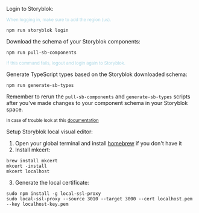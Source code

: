 Login to Storyblok:

<sub style="color:lightblue;">When logging in, make sure to add the region (us).</sub>

```shell
npm run storyblok login
```

Download the schema of your Storyblok components:

```shell
npm run pull-sb-components
```
<sub style="color:lightblue;">If this command fails, logout and login again to Storyblok.</sub>

Generate TypeScript types based on the Storyblok downloaded schema:

```shell
npm run generate-sb-types
```

Remember to rerun the `pull-sb-components` and `generate-sb-types` scripts after you've made changes to your component schema in your Storyblok space.

<sub>In case of trouble look at this [documentation](https://github.com/storyblok/storyblok-cli)</sub>

Setup Storyblok local visual editor:

1. Open your global terminal and install [homebrew](https://brew.sh/) if you don't have it
2. Install mkcert:

```shell
brew install mkcert
mkcert -install
mkcert localhost
```
3. Generate the local certificate:
```shell
sudo npm install -g local-ssl-proxy
sudo local-ssl-proxy --source 3010 --target 3000 --cert localhost.pem --key localhost-key.pem
```